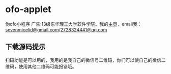 # ofo-applet
伪ofo小程序
广告:13级东华理工大学软件学院。我的[主页](https://micelid.github.io)，email我：sevenmicelid@gmail.com/2728324441@qq.com

## 下载源码提示
扫码功能是可以用的，我用的是我自己的微信号二维码，你们可以使自己的微信二维码，使用其他二维码可能报错哦。
